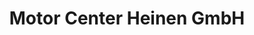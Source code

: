 ---
title: "Motor Center Heinen GmbH"
url: /holzwickede/motor-center-heinen-gmbh/
shop: Autohaus
---